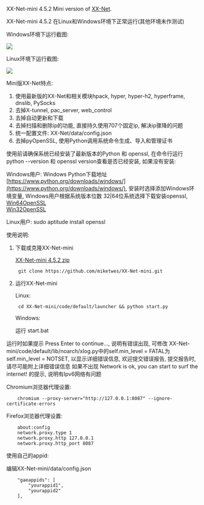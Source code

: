 XX-Net-mini 4.5.2 Mini version of [XX-Net](https://github.com/XX-net/XX-Net).

XX-Net-mini 4.5.2 在Linux和Windows环境下正常运行(其他环境未作测试) 

Windows环境下运行截图:

![](https://user-images.githubusercontent.com/6849681/104595478-a3100880-56ad-11eb-838c-a15fd79abf00.png)

Linux环境下运行截图:

![](https://user-images.githubusercontent.com/6849681/92320577-08dfea00-f055-11ea-9314-b43a1ad0a0ae.png)

Mini版XX-Net特点:

1. 使用最新版的XX-Net和相关模块hpack, hyper, hyper-h2, hyperframe, dnslib, PySocks
2. 去掉X-tunnel, pac_server, web_control
3. 去掉自动更新和下载
4. 去掉扫描和删除ip的功能, 直接持久使用707个固定ip, 解决ip骤降的问题
5. 统一配置文件: XX-Net/data/config.json
6. 去掉pyOpenSSL, 使用Python调用系统命令生成、导入和管理证书

使用前请确保系统已经安装了最新版本的Python 和 openssl, 在命令行运行 python --version 和 openssl version查看是否已经安装, 如果没有安装:

Windows用户: Windows Python下载地址 [https://www.python.org/downloads/windows/](https://www.python.org/downloads/windows/), 
安装时选择添加Windows环境变量, Windows用户根据系统版本位数 32|64位系统选择下载安装openssl, 
[Win64OpenSSL](http://slproweb.com/download/Win64OpenSSL_Light-1_1_1i.exe)  
[Win32OpenSSL](http://slproweb.com/download/Win32OpenSSL_Light-1_1_1i.exe)

Linux用户: sudo aptitude install openssl  

使用说明:

1. 下载或克隆XX-Net-mini

   [XX-Net-mini 4.5.2 zip](https://github.com/miketwes/XX-Net-mini/archive/4.5.2.zip)
      
        git clone https://github.com/miketwes/XX-Net-mini.git

2. 运行XX-Net-mini

   Linux:  
   
        cd XX-Net-mini/code/default/launcher && python start.py
   
   Windows: 
   
   运行 start.bat 

运行时如果提示 Press Enter to continue..., 说明有错误出现, 可修改 XX-Net-mini/code/default/lib/noarch/xlog.py中的self.min_level = FATAL为self.min_level = NOTSET, 以显示详细错误信息, 欢迎提交错误报告, 提交报告时, 请尽可能附上详细错误信息
如果不出现 Network is ok, you can start to surf the internet! 的提示,  说明有Ipv6网络有问题

Chromium浏览器代理设置:

        chromium --proxy-server="http://127.0.0.1:8087" --ignore-certificate-errors
    
Firefox浏览器代理设置: 
    
        about:config
        network.proxy.type 1     
        network.proxy.http 127.0.0.1
        network.proxy.http_port 8087
   
使用自己的appid:
    
   编辑XX-Net-mini/data/config.json
    
        "gaeappids": [
            "yourappid1",
            "yourappid2"
        ],
